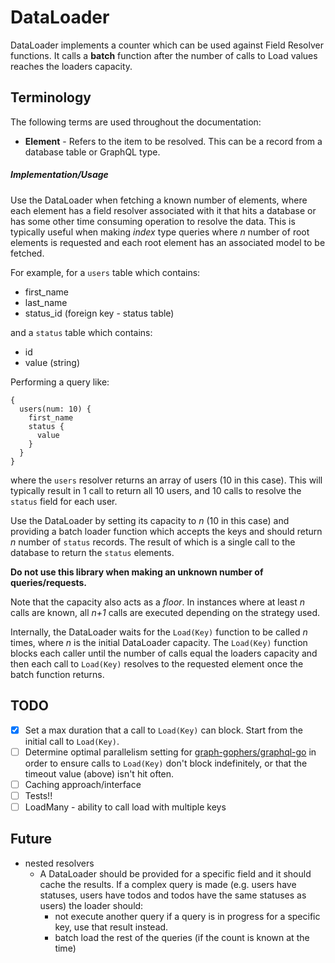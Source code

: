 # DataLoader

DataLoader implements a counter which can be used against Field Resolver
functions. It calls a **batch** function after the number of calls to Load values
reaches the loaders capacity.

## Terminology

The following terms are used throughout the documentation:

- **Element** - Refers to the item to be resolved. This can be a record from a
  database table or GraphQL type.

##### Implementation/Usage

Use the DataLoader when fetching a known number of elements, where each element has
a field resolver associated with it that hits a database or has some other time
consuming operation to resolve the data. This is typically useful when making
_index_ type queries where _n_ number of root elements is requested and each root
element has an associated model to be fetched.

For example, for a `users` table which contains:

- first_name
- last_name
- status_id (foreign key - status table)

and a `status` table which contains:

- id
- value (string)

Performing a query like:

```
{
  users(num: 10) {
    first_name
    status {
      value
    }
  }
}
```

where the `users` resolver returns an array of users (10 in this case). This
will typically result in 1 call to return all 10 users, and 10 calls to resolve
the `status` field for each user.

Use the DataLoader by setting its capacity to _n_ (10 in this case) and
providing a batch loader function which accepts the keys and should return
_n_ number of `status` records. The result of which is a single call to
the database to return the `status` elements.

**Do not use this library when making an unknown number of queries/requests.**

Note that the capacity also acts as a _floor_. In instances where at least _n_
calls are known, all _n+1_ calls are executed depending on the strategy used.

Internally, the DataLoader waits for the `Load(Key)` function to be called _n_ times,
where _n_ is the initial DataLoader capacity. The `Load(Key)` function blocks each
caller until the number of calls equal the loaders capacity and then each call
to `Load(Key)` resolves to the requested element once the batch function
returns.

## TODO

- [x] Set a max duration that a call to `Load(Key)` can block. Start from the
      initial call to `Load(Key)`.
- [ ] Determine optimal parallelism setting for
      [graph-gophers/graphql-go](https://github.com/graph-gophers/graphql-go) in
      order to ensure calls to `Load(Key)` don't block indefinitely, or that the
      timeout value (above) isn't hit often.
- [ ] Caching approach/interface
- [ ] Tests!!
- [ ] LoadMany - ability to call load with multiple keys

## Future

- nested resolvers
  - A DataLoader should be provided for a specific field and it should cache the
    results. If a complex query is made (e.g. users have statuses, users have
    todos and todos have the same statuses as users) the loader should:
    - not execute another query if a query is in progress for a specific key,
      use that result instead.
    - batch load the rest of the queries (if the count is known at the time)
